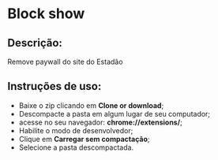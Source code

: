 # Block show

## Descrição:

Remove paywall do site do Estadão

## Instruções de uso:

- Baixe o zip clicando em **Clone or download**;
- Descompacte a pasta em algum lugar de seu computador;
- acesse no seu navegador:  **chrome://extensions/**;
- Habilite o modo de desenvolvedor;
- Clique em **Carregar sem compactação**;
- Selecione a pasta descompactada.